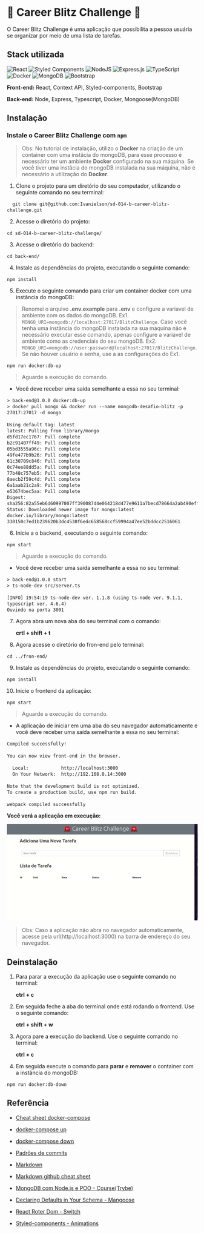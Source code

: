 
# :rotating_light: Career Blitz Challenge :rotating_light:

O Career Blitz Challenge é uma aplicação que possibilita a pessoa usuária se organizar por meio de uma lista de tarefas.


## Stack utilizada
![React](https://img.shields.io/badge/react-%2320232a.svg?style=for-the-badge&logo=react&logoColor=%2361DAFB)
![Styled Components](https://img.shields.io/badge/styled--components-DB7093?style=for-the-badge&logo=styled-components&logoColor=white)
![NodeJS](https://img.shields.io/badge/node.js-6DA55F?style=for-the-badge&logo=node.js&logoColor=white)
![Express.js](https://img.shields.io/badge/express.js-%23404d59.svg?style=for-the-badge&logo=express&logoColor=%2361DAFB)
![TypeScript](https://img.shields.io/badge/typescript-%23007ACC.svg?style=for-the-badge&logo=typescript&logoColor=white)
![Docker](https://img.shields.io/badge/docker-%230db7ed.svg?style=for-the-badge&logo=docker&logoColor=white)
![MongoDB](https://img.shields.io/badge/MongoDB-%234ea94b.svg?style=for-the-badge&logo=mongodb&logoColor=white)
![Bootstrap](https://img.shields.io/badge/bootstrap-%23563D7C.svg?style=for-the-badge&logo=bootstrap&logoColor=white)

**Front-end:** React, Context API, Styled-components, Bootstrap

**Back-end:** Node, Express, Typescript, Docker, Mongoose(MongoDB)


## Instalação

### Instale o Career Blitz Challenge com `npm`

>Obs: No tutorial de instalação, utilizo o **Docker** na criação de um container com uma instâcia do mongoDB, para esse processo é necessário ter um ambiente **Docker** configurado na sua máquina. Se você tiver uma instâcia do mongoDB instalada na sua máquina, não é necessário a utilização do **Docker**.

1. Clone o projeto para um diretório do seu computador, utilizando o seguinte comando no seu terminal:

```
  git clone git@github.com:Ivanielson/sd-014-b-career-blitz-challenge.git
```

2. Acesse o diretório do projeto:

```
cd sd-014-b-career-blitz-challenge/
```

3. Acesse o diretório do backend:

```
cd back-end/
```

4. Instale as dependências do projeto, executando o seguinte comando:

```
npm install
```

5. Execute o seguinte comando para criar um container docker com uma instância do mongoDB:

> Renomei o arquivo **.env.example** para **.env** e configure a variavel de ambiente com os dados do mongoDB. Ex1. `MONGO_URI=mongodb://localhost:27017/BlitzChallenge`. Caso você tenha uma instância do mongoDB instalada na sua máquina não é necessário executar esse comando, apenas configure a variavel de ambiente como as credenciais do seu mongoDB. Ex2. `MONGO_URI=mongodb://user:password@localhost:27017/BlitzChallenge`. Se não houver usuário e senha, use a as configurações do Ex1.


```
npm run docker:db-up
```

> Aguarde a execução do comando.

- Você deve receber uma saída semelhante a essa no seu terminal:

```
> back-end@1.0.0 docker:db-up
> docker pull mongo && docker run --name mongodb-desafio-blitz -p 27017:27017 -d mongo

Using default tag: latest
latest: Pulling from library/mongo
d5fd17ec1767: Pull complete 
b2c91407ff49: Pull complete 
05bd3555a96c: Pull complete 
49fe477b9b26: Pull complete 
61c30709c846: Pull complete 
0c74ee88dd5a: Pull complete 
77b48c757eb5: Pull complete 
8aecb2f59c4d: Pull complete 
6a1aab21c2a9: Pull complete 
e53674bec5aa: Pull complete 
Digest: sha256:82a55eb6d60997007ff390087d4e064218d477e9611a7becd78664a2ab490eff
Status: Downloaded newer image for mongo:latest
docker.io/library/mongo:latest
330150c7ed1b239620b3dc4530f6edc658568ccf59994a47ee52bddcc2516061
```

6. Inicie a o backend, executando o seguinte comando:

```
npm start
```

> Aguarde a execução do comando.

- Você deve receber uma saída semelhante a essa no seu terminal:

```
> back-end@1.0.0 start
> ts-node-dev src/server.ts

[INFO] 19:54:19 ts-node-dev ver. 1.1.8 (using ts-node ver. 9.1.1, typescript ver. 4.6.4)
Ouvindo na porta 3001
```

7. Agora abra um nova aba do seu terminal com o comando:

    **crtl + shift + t**

8. Agora acesse o diretório do fron-end pelo terminal:

```
cd ../fron-end/
```

9. Instale as dependências do projeto, executando o seguinte comando:

```
npm install
```

10. Inicie o frontend da aplicação:

```
npm start
```

> Aguarde a execução do comando.

- A aplicação de iniciar em uma aba do seu navegador automaticamente e você deve receber uma saída semelhante a essa no seu terminal:

```
Compiled successfully!

You can now view front-end in the browser.

  Local:            http://localhost:3000
  On Your Network:  http://192.168.0.14:3000

Note that the development build is not optimized.
To create a production build, use npm run build.

webpack compiled successfully
```

**Você verá a aplicação em execução:**

![Exibe uma imagem do tipo gif, com uma demostração da aplicação rodando](./desafio-blitz.gif)

> Obs: Caso a aplicação não abra no navegador automaticamente, acesse pela url(http://localhost:3000) na barra de endereço do seu navegador.

## Deinstalação

1. Para parar a execução da aplicação use o seguinte comando no terminal:

    **ctrl + c**

2. Em seguida feche a aba do terminal onde está rodando o frontend. Use o seguinte comando:

    **ctrl + shift + w**

3. Agora pare a execução do backend. Use o seguinte comando no terminal:

    **ctrl + c**

4. Em seguida execute o comando para **parar** e **remover** o container com a instância do mongoDB:

```
npm run docker:db-down
```

## Referência

- [Cheat sheet docker-compose](https://dockerlabs.collabnix.com/docker/cheatsheet/)
- [docker-compose up](https://docs.docker.com/compose/reference/up/)

- [docker-compose down](https://docs.docker.com/compose/reference/down/)

- [Padrões de commits](https://github.com/iuricode/padroes-de-commits)
- [Markdown](https://pt.wikipedia.org/wiki/Markdown)
- [Markdown github cheat sheet](https://github.com/adam-p/markdown-here/wiki/Markdown-Cheatsheet)
- [MongoDB com Node.js e POO - Course(Trybe)](https://app.betrybe.com/course/back-end/mongodb-com-nodejs-e-poo/mongodb-e-poo/91006798-2877-4004-9cf5-d2d72a859272/o-que-vamos-aprender/4ccdeb02-e6f9-4363-bf9d-c0988bed0820?use_case=calendar)
- [Declaring Defaults in Your Schema - Mangoose](https://mongoosejs.com/docs/defaults.html#declaring-defaults-in-your-schema)
- [React Roter Dom - Switch](https://v5.reactrouter.com/web/api/Switch)
- [Styled-components - Animations](https://styled-components.com/docs/basics#animations)
